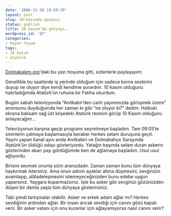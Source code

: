 ```yaml
---
date: '2006-11-10 19:59:39'
layout: post
slug: 10-kasimda-gozyasi
status: publish
title: 10 kasım’da gözyaşı…
wordpress_id: '87'
categories:
- Hayat-Yaşam
tags:
- 10 kasım
- atatürk
---
```


[Dolmakalem.org](http://dolmakalem.org)'daki bu yazı hoşuma gitti, sizlerlerle paylaşayım:



> 
Genellikle bu saatlerde iş yerinde olduğum için sadece korna seslerini duyup ne oluyor diye kendi kendime sorardım. 10 kasım olduğunu hatırladığımda Atatürk’ün ruhuna bir Fatiha okurdum.

Bugün sabah televizyonda “Anıtkabir’den canlı yayınımızda görüşmek üzere” anonsunu duyduğumda her zaman ki gibi “ne oluyor ki?” dedim. Halbuki ekrana baksam sağ üst köşedeki Atatürk resmini görüp 10 Kasım olduğunu anlayacağım…

Televizyonun karşına geçip programı seyretmeye başladım. Tam 09:05′te sirenlerin çalmaya başlamasıyla beraber herkes selam duruşuna geçti. Yayını yapan kanal aynı anda Anıtkabiri ve Dolmabahçe Sarayında Atatürk’ün öldüğü odayı gösteriyordu. Yatağın başında selam duran askerin gözlerinden akan yaşı gördüğümde ben de ağlamaya başladım. Usul usul ağlıyordu.

Birisini sevmek onunla sizin aranızdadır. Zaman zaman bunu tüm dünyaya haykırmak istersiniz. Ama onun adının ayaklar altına düşmesini, sevginizin avamlaşıp, alâladeleşmesini istemeyeceğinizden bunu edebe uygun yaparsınız. Yaygara koparmazsınız. İşte bu asker gibi sevginizi gözünüzden düşen bir damla yaşla tüm dünyaya gösterirsiniz.

Tabi şimdi tartışmalar olabilir. Asker ve erkek adam ağlar mı? Herkes sevdiğinin ardından ağlar. Bir insan ancak sevdiği için canını gözü kapalı verir. Bir asker vatanı için onu kuranlar için ağlayamıyorsa nasıl canını verir?






